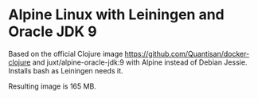 # Alpine Linux with Leiningen and Oracle JDK 9

Based on the official Clojure image https://github.com/Quantisan/docker-clojure and juxt/alpine-oracle-jdk:9 with Alpine instead of Debian Jessie.
Installs bash as Leiningen needs it.

Resulting image is 165 MB.
